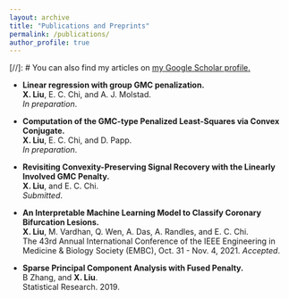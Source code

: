 ```yaml
---
layout: archive
title: "Publications and Preprints"
permalink: /publications/
author_profile: true
---
```


[//]: #  You can also find my articles on <u><a href="{{author.googlescholar}}">my Google Scholar profile</a>.</u>

- **Linear regression with group GMC penalization.**\
**X. Liu**, E. C. Chi, and A. J. Molstad. \
*In preparation*. 

- **Computation of the GMC-type Penalized Least-Squares via Convex Conjugate.**\
**X. Liu**, E. C. Chi, and D. Papp. \
*In preparation*. 

- **Revisiting Convexity-Preserving Signal Recovery with the Linearly Involved GMC Penalty.**\
**X. Liu**, and E. C. Chi.\
*Submitted*.

 - **An Interpretable Machine Learning Model to Classify Coronary Bifurcation Lesions.**\
**X. Liu**,  M. Vardhan, Q. Wen, A. Das, A. Randles, and E. C. Chi.\
The 43rd Annual International Conference of the IEEE Engineering in Medicine & Biology Society (EMBC), Oct. 31 - Nov. 4, 2021. 
*Accepted*.
        
- **Sparse Principal Component Analysis with Fused Penalty.**\
B Zhang, and **X. Liu**.\
 Statistical Research. 2019.


